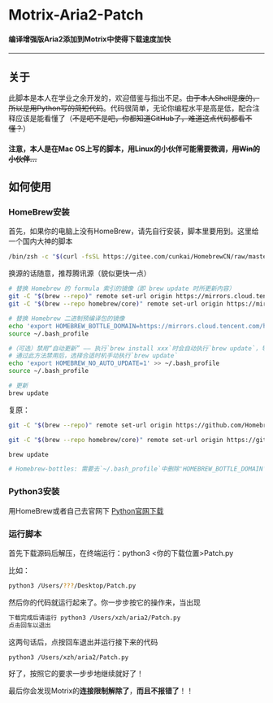 # Motrix-Aria2-Patch

#### 编译增强版Aria2添加到Motrix中使得下载速度加快

----

## 关于

此脚本是本人在学业之余开发的，欢迎借鉴与指出不足。~~由于本人Shell是废的，所以是用Python写的简短代码~~。代码很简单，无论你编程水平是高是低，配合注释应该是能看懂了（~~不是吧不是吧，你都知道GitHub了，难道这点代码都看不懂？~~）

#### 注意，本人是在Mac OS上写的脚本，用Linux的小伙伴可能需要微调，~~用Win的小伙伴...~~

## 如何使用

### HomeBrew安装

首先，如果你的电脑上没有HomeBrew，请先自行安装，脚本里要用到。这里给一个国内大神的脚本

```sh
/bin/zsh -c "$(curl -fsSL https://gitee.com/cunkai/HomebrewCN/raw/master/Homebrew.sh)"
```

换源的话随意，推荐腾讯源（貌似更快一点）

```sh
# 替换 Homebrew 的 formula 索引的镜像（即 brew update 时所更新内容）
git -C "$(brew --repo)" remote set-url origin https://mirrors.cloud.tencent.com/homebrew/brew.git
git -C "$(brew --repo homebrew/core)" remote set-url origin https://mirrors.cloud.tencent.com/homebrew/homebrew-core.git

# 替换 Homebrew 二进制预编译包的镜像
echo 'export HOMEBREW_BOTTLE_DOMAIN=https://mirrors.cloud.tencent.com/homebrew-bottles' >> ~/.bash_profile
source ~/.bash_profile

#（可选）禁用“自动更新” —— 执行`brew install xxx`时会自动执行`brew update`，导致安装过程比较慢。
# 通过此方法禁用后，选择合适时机手动执行`brew update`
echo 'export HOMEBREW_NO_AUTO_UPDATE=1' >> ~/.bash_profile
source ~/.bash_profile

# 更新
brew update
```

复原：

```sh
git -C "$(brew --repo)" remote set-url origin https://github.com/Homebrew/brew.git

git -C "$(brew --repo homebrew/core)" remote set-url origin https://github.com/Homebrew/homebrew-core

brew update

# Homebrew-bottles: 需要去`~/.bash_profile`中删除'HOMEBREW_BOTTLE_DOMAIN'
```

### Python3安装

用HomeBrew或者自己去官网下 [Python官网下载](https://www.python.org/downloads/)

### 运行脚本

首先下载源码后解压，在终端运行：python3 <你的下载位置>Patch.py

比如：

```sh
python3 /Users/???/Desktop/Patch.py
```

然后你的代码就运行起来了。你一步步按它的操作来，当出现

```sh
下载完成后请运行 python3 /Users/xzh/aria2/Patch.py
点击回车以退出
```

这两句话后，点按回车退出并运行接下来的代码

```sh
python3 /Users/xzh/aria2/Patch.py
```

好了，按照它的要求一步步地继续就好了！

最后你会发现Motrix的**连接限制解除了**，**而且不报错了**！！
